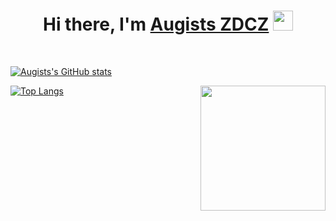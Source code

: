 <h1 align="center">Hi there, I'm <a href="https://www.augists.top/" target="_blank">Augists ZDCZ</a> <img
src="https://github.com/blackcater/blackcater/raw/main/images/Hi.gif" height="32" /></h1>

<br />

[![Augists's GitHub stats](https://github-readme-stats.vercel.app/api?username=Augists)](https://github.com/anuraghazra/github-readme-stats)

<a href="#"><img align="right" src="https://github.com/blackcater/blackcater/raw/main/images/banner.gif" width="200 " height="200" /></a>

[![Top Langs](https://github-readme-stats.vercel.app/api/top-langs/?username=Augists&layout=compact&hide=Ada,Verilog)](https://github.com/anuraghazra/github-readme-stats)



